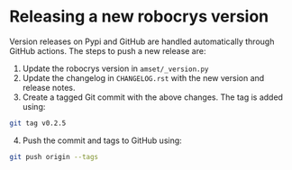 # Releasing a new robocrys version

Version releases on Pypi and GitHub are handled automatically through GitHub
actions. The steps to push a new release are:
1. Update the robocrys version in `amset/_version.py`
2. Update the changelog in `CHANGELOG.rst` with the new version and
   release notes.
3. Create a tagged Git commit with the above changes. The tag is added using:
```bash
git tag v0.2.5
```
4. Push the commit and tags to GitHub using:
```bash
git push origin --tags
```
